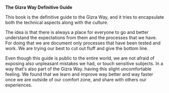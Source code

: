 **The Gizra Way Definitive Guide**

This book is the definitive guide to the Gizra Way, and it tries to encapsulate both the technical
aspects along with the culture.

The idea is that there is always a place for everyone to go and better understand the expectations from them and the processes that we have. For doing that we are document only processes that have been tested and work. We are trying our best to cut out fluff and give the bottom line.

Even though this guide is public to the entire world, we are not afraid of exposing also unpleasant mistakes we had, or touch sensitive subjects. In a way that's also part of the Gizra Way. having this slight uncomfortable feeling. We found that we learn and improve way better and way faster once we are outside of our comfort zone, and share with others our experiences.
